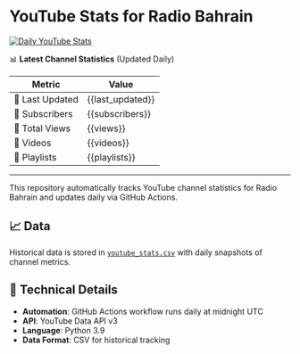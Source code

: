 # YouTube Stats for Radio Bahrain

[![Daily YouTube Stats](https://github.com/RadioBahrain/youtube-stats/actions/workflows/youtube-stats.yml/badge.svg)](https://github.com/RadioBahrain/youtube-stats/actions/workflows/youtube-stats.yml)

📊 **Latest Channel Statistics** (Updated Daily)

| Metric | Value |
|--------|-------|
| 📅 Last Updated | {{last_updated}} |
| 👥 Subscribers | {{subscribers}} |
| 👀 Total Views | {{views}} |
| 🎥 Videos | {{videos}} |
| 📝 Playlists | {{playlists}} |

---

This repository automatically tracks YouTube channel statistics for Radio Bahrain and updates daily via GitHub Actions.

## 📈 Data

Historical data is stored in [`youtube_stats.csv`](youtube_stats.csv) with daily snapshots of channel metrics.

## 🔧 Technical Details

- **Automation**: GitHub Actions workflow runs daily at midnight UTC
- **API**: YouTube Data API v3
- **Language**: Python 3.9
- **Data Format**: CSV for historical tracking